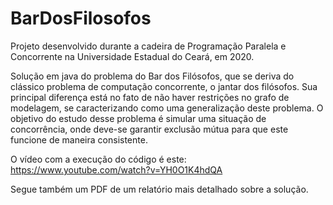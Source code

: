 # BarDosFilosofos

Projeto desenvolvido durante a cadeira de Programação Paralela e Concorrente na Universidade Estadual do Ceará, em 2020.

Solução em java do problema do Bar dos Filósofos, que se deriva do clássico problema de computação
concorrente, o jantar dos filósofos. Sua principal diferença está no fato de não haver restrições
no grafo de modelagem, se caracterizando como uma generalização deste problema. O
objetivo do estudo desse problema é simular uma situação de concorrência, onde deve-se
garantir exclusão mútua para que este funcione de maneira consistente. 

O vídeo com a execução do código é este: https://www.youtube.com/watch?v=YH0O1K4hdQA

Segue também um PDF de um relatório mais detalhado sobre a solução.
